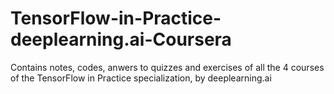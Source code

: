 # TensorFlow-in-Practice-deeplearning.ai-Coursera
Contains notes, codes, anwers to quizzes and exercises of all the 4 courses of the TensorFlow in Practice specialization, by deeplearning.ai
